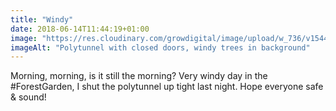 ```yaml
---
title: "Windy"
date: 2018-06-14T11:44:19+01:00
image: "https://res.cloudinary.com/growdigital/image/upload/w_736/v1544219901/polytunnel-42792331841.jpg"
imageAlt: "Polytunnel with closed doors, windy trees in background"
---
```


Morning, morning, is it still the morning? Very windy day in the #ForestGarden, I shut the polytunnel up tight last night. Hope everyone safe & sound!
